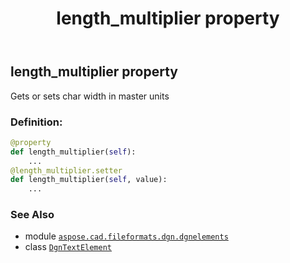 ﻿---
title: length_multiplier property
second_title: Aspose.CAD for Python via .NET API References
description: 
type: docs
weight: 80
url: /python-net/aspose.cad.fileformats.dgn.dgnelements/dgntextelement/length_multiplier/
is_root: false
---

## length_multiplier property


Gets or sets char width in master units
### Definition:
```python
@property
def length_multiplier(self):
    ...
@length_multiplier.setter
def length_multiplier(self, value):
    ...
```

### See Also
* module [`aspose.cad.fileformats.dgn.dgnelements`](../../)
* class [`DgnTextElement`](/cad/python-net/aspose.cad.fileformats.dgn.dgnelements/dgntextelement)
